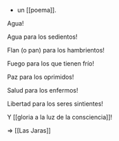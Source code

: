 - un [[poema]].

Agua!

Agua para los sedientos!

Flan (o pan) para los hambrientos!

Fuego para los que tienen frío!

Paz para los oprimidos!

Salud para los enfermos!

Libertad para los seres sintientes!

Y [[gloria a la luz de la consciencia]]!

=> [[Las Jaras]]
